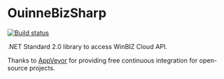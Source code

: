 # OuinneBizSharp

[![Build status](https://ci.appveyor.com/api/projects/status/32r7s2skrgm9ubva?svg=true)](https://ci.appveyor.com/project/Bizy/ouinnebisesharp)

.NET Standard 2.0 library to access WinBIZ Cloud API.

Thanks to [AppVeyor](https://www.appveyor.com/) for providing free continuous integration for open-source projects.

